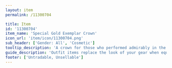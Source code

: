 ```yaml
---
layout: item
permalink: /11300704

title: Item
id: '11300704'
item_name: 'Special Gold Exemplar Crown'
icon_url: 'item/icon/11300704.png'
sub_header: ['Gender: All', 'Cosmetic']
tooltip_description: 'A crown for those who performed admirably in the 2016 Fall Celebration guild competition.'
guide_description: 'Outfit items replace the look of your gear when equipped.'
footer: ['Untradable, Unsellable']
---
```

